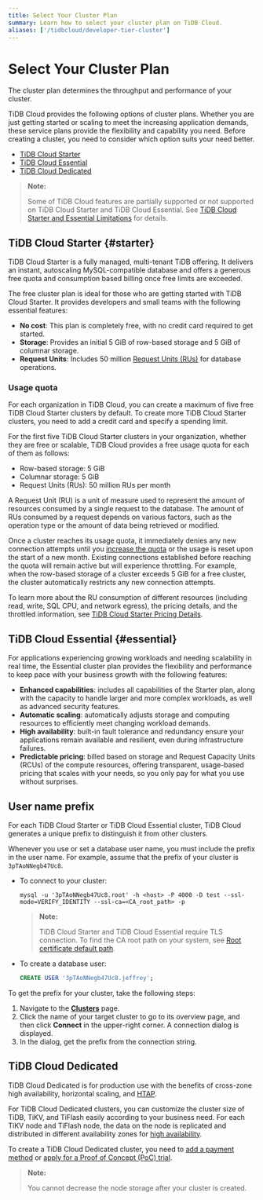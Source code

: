 ```yaml
---
title: Select Your Cluster Plan
summary: Learn how to select your cluster plan on TiDB Cloud.
aliases: ['/tidbcloud/developer-tier-cluster']
---
```


# Select Your Cluster Plan

The cluster plan determines the throughput and performance of your cluster.

TiDB Cloud provides the following options of cluster plans. Whether you are just getting started or scaling to meet the increasing application demands, these service plans provide the flexibility and capability you need. Before creating a cluster, you need to consider which option suits your need better.

- [TiDB Cloud Starter](#starter)
- [TiDB Cloud Essential](#essential)
- [TiDB Cloud Dedicated](#tidb-cloud-dedicated)

> **Note:**
>
> Some of TiDB Cloud features are partially supported or not supported on TiDB Cloud Starter and TiDB Cloud Essential. See [TiDB Cloud Starter and Essential Limitations](/tidb-cloud/serverless-limitations.md) for details.

## TiDB Cloud Starter {#starter}

TiDB Cloud Starter is a fully managed, multi-tenant TiDB offering. It delivers an instant, autoscaling MySQL-compatible database and offers a generous free quota and consumption based billing once free limits are exceeded.

The free cluster plan is ideal for those who are getting started with TiDB Cloud Starter. It provides developers and small teams with the following essential features:

- **No cost**: This plan is completely free, with no credit card required to get started.
- **Storage**: Provides an initial 5 GiB of row-based storage and 5 GiB of columnar storage.
- **Request Units**: Includes 50 million [Request Units (RUs)](/tidb-cloud/tidb-cloud-glossary.md#request-unit) for database operations.

### Usage quota

For each organization in TiDB Cloud, you can create a maximum of five free TiDB Cloud Starter clusters by default. To create more TiDB Cloud Starter clusters, you need to add a credit card and specify a spending limit.

For the first five TiDB Cloud Starter clusters in your organization, whether they are free or scalable, TiDB Cloud provides a free usage quota for each of them as follows:

- Row-based storage: 5 GiB
- Columnar storage: 5 GiB
- Request Units (RUs): 50 million RUs per month

A Request Unit (RU) is a unit of measure used to represent the amount of resources consumed by a single request to the database. The amount of RUs consumed by a request depends on various factors, such as the operation type or the amount of data being retrieved or modified.

Once a cluster reaches its usage quota, it immediately denies any new connection attempts until you [increase the quota](/tidb-cloud/manage-serverless-spend-limit.md#update-spending-limit) or the usage is reset upon the start of a new month. Existing connections established before reaching the quota will remain active but will experience throttling. For example, when the row-based storage of a cluster exceeds 5 GiB for a free cluster, the cluster automatically restricts any new connection attempts.

To learn more about the RU consumption of different resources (including read, write, SQL CPU, and network egress), the pricing details, and the throttled information, see [TiDB Cloud Starter Pricing Details](https://www.pingcap.com/tidb-cloud-starter-pricing-details/).

## TiDB Cloud Essential {#essential}

For applications experiencing growing workloads and needing scalability in real time, the Essential cluster plan provides the flexibility and performance to keep pace with your business growth with the following features:

- **Enhanced capabilities**: includes all capabilities of the Starter plan, along with the capacity to handle larger and more complex workloads, as well as advanced security features.
- **Automatic scaling**: automatically adjusts storage and computing resources to efficiently meet changing workload demands.
- **High availability**: built-in fault tolerance and redundancy ensure your applications remain available and resilient, even during infrastructure failures.
- **Predictable pricing**: billed based on storage and Request Capacity Units (RCUs) of the compute resources, offering transparent, usage-based pricing that scales with your needs, so you only pay for what you use without surprises.

## User name prefix

<!--Important: Do not update the section name "User name prefix" because this section is referenced by TiDB backend error messages.-->

For each TiDB Cloud Starter or TiDB Cloud Essential cluster, TiDB Cloud generates a unique prefix to distinguish it from other clusters.

Whenever you use or set a database user name, you must include the prefix in the user name. For example, assume that the prefix of your cluster is `3pTAoNNegb47Uc8`.

- To connect to your cluster:

    ```shell
    mysql -u '3pTAoNNegb47Uc8.root' -h <host> -P 4000 -D test --ssl-mode=VERIFY_IDENTITY --ssl-ca=<CA_root_path> -p
    ```

    > **Note:**
    >
    > TiDB Cloud Starter and TiDB Cloud Essential require TLS connection. To find the CA root path on your system, see [Root certificate default path](/tidb-cloud/secure-connections-to-serverless-clusters.md#root-certificate-default-path).

- To create a database user:

    ```sql
    CREATE USER '3pTAoNNegb47Uc8.jeffrey';
    ```

To get the prefix for your cluster, take the following steps:

1. Navigate to the [**Clusters**](https://tidbcloud.com/project/clusters) page.
2. Click the name of your target cluster to go to its overview page, and then click **Connect** in the upper-right corner. A connection dialog is displayed.
3. In the dialog, get the prefix from the connection string.

## TiDB Cloud Dedicated

TiDB Cloud Dedicated is for production use with the benefits of cross-zone high availability, horizontal scaling, and [HTAP](https://en.wikipedia.org/wiki/Hybrid_transactional/analytical_processing).

For TiDB Cloud Dedicated clusters, you can customize the cluster size of TiDB, TiKV, and TiFlash easily according to your business need. For each TiKV node and TiFlash node, the data on the node is replicated and distributed in different availability zones for [high availability](/tidb-cloud/high-availability-with-multi-az.md).

To create a TiDB Cloud Dedicated cluster, you need to [add a payment method](/tidb-cloud/tidb-cloud-billing.md#payment-method) or [apply for a Proof of Concept (PoC) trial](/tidb-cloud/tidb-cloud-poc.md).

> **Note:**
>
> You cannot decrease the node storage after your cluster is created.
